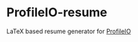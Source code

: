 # ProfileIO-resume

LaTeX based resume generator for [ProfileIO]

[ProfileIO]: https://github.com/acrlakshman/profileio
